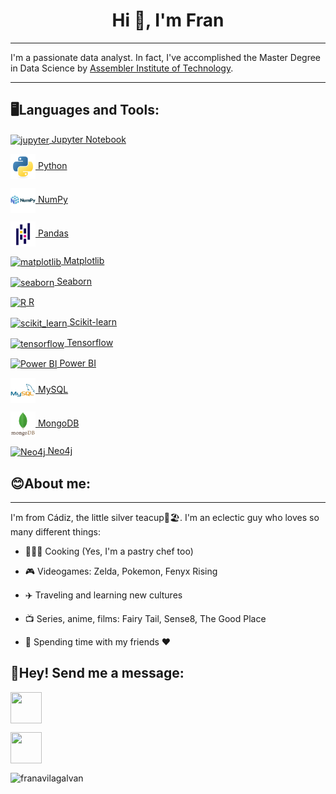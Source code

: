 <h1 align="center">Hi 👋, I'm Fran</h1>

***

I'm a passionate data analyst. In fact, I've accomplished the Master Degree in Data Science by [Assembler Institute of Technology](https://assemblerinstitute.com/).

***
<h2 align="left">🖥️Languages and Tools:</h2>

<p>
    <a href="https://jupyter.org" target="_blank" rel="noreferrer" style="display:inline-block;margin-right: 10px;">
        <img src="https://upload.wikimedia.org/wikipedia/commons/3/38/Jupyter_logo.svg" alt="jupyter" width="40" height="40" style="vertical-align:middle;"/>
        Jupyter Notebook
    </a> 
</p>
<p>
    <a href="https://www.python.org" target="_blank" rel="noreferrer" style="display:inline-block;margin-right: 10px;">
        <img src="https://raw.githubusercontent.com/devicons/devicon/master/icons/python/python-original.svg" alt="python" width="40" height="40" style="vertical-align:middle;"/>
        Python
    </a> 
</p>
<p>
    <a href="https://numpy.org/" target="_blank" rel="noreferrer" style="display:inline-block;margin-right: 10px;">
        <img src="https://raw.githubusercontent.com/devicons/devicon/master/icons/numpy/numpy-original-wordmark.svg" alt="numpy" width="40" height="40" style="vertical-align:middle;"/>
        NumPy
    </a> 
</p>
<p>
    <a href="https://pandas.pydata.org/" target="_blank" rel="noreferrer" style="display:inline-block;margin-right: 10px;">
        <img src="https://raw.githubusercontent.com/devicons/devicon/2ae2a900d2f041da66e950e4d48052658d850630/icons/pandas/pandas-original.svg" alt="pandas" width="40" height="40" style="vertical-align:middle;"/>
        Pandas
    </a> 
</p>

<p>
    <a href="https://matplotlib.org/" target="_blank" rel="noreferrer" style="display:inline-block;margin-right: 10px;">
        <img src="https://upload.wikimedia.org/wikipedia/commons/thumb/8/84/Matplotlib_icon.svg/360px-Matplotlib_icon.svg.png?20150311090915" alt="matplotlib" width="40" height="40" style="vertical-align:middle;"/>
        Matplotlib
    </a> 
</p>
<p>
    <a href="https://seaborn.pydata.org/" target="_blank" rel="noreferrer" style="display:inline-block;margin-right: 10px;">
        <img src="https://seaborn.pydata.org/_images/logo-mark-lightbg.svg" alt="seaborn" width="40" height="40" style="vertical-align:middle;"/>
        Seaborn
    </a>
</p>
<p>
        <a href="https://www.r-project.org/" target="_blank" rel="noreferrer" style="display:inline-block;margin-right: 10px;">
        <img src="https://www.r-project.org/logo/Rlogo.svg" alt="R" width="40" height="40" style="vertical-align:middle;"/>
        R
    </a> 
</p>

<p>
    <a href="https://scikit-learn.org/" target="_blank" rel="noreferrer" style="display:inline-block;margin-right: 10px;">
        <img src="https://upload.wikimedia.org/wikipedia/commons/0/05/Scikit_learn_logo_small.svg" alt="scikit_learn" width="40" height="40" style="vertical-align:middle;"/>
        Scikit-learn
    </a> 
</p>

<p>
    <a href="https://www.tensorflow.org" target="_blank" rel="noreferrer" style="display:inline-block;margin-right: 10px;">
        <img src="https://www.vectorlogo.zone/logos/tensorflow/tensorflow-icon.svg" alt="tensorflow" width="40" height="40" style="vertical-align:middle;"/>
        Tensorflow
    </a> 
</p>

<p>
    <a href="https://powerbi.microsoft.com/" target="_blank" rel="noreferrer" style="display:inline-block;margin-right: 10px;">
        <img src="https://raw.githubusercontent.com/microsoft/PowerBI-Icons/main/SVG/Desktop.svg" alt="Power BI" width="40" height="40" style="vertical-align:middle;"/>
        Power BI
    </a>
</p>

<p>
    <a href="https://www.mysql.com/" target="_blank" rel="noreferrer" style="display:inline-block;margin-right: 10px;">
        <img src="https://raw.githubusercontent.com/devicons/devicon/master/icons/mysql/mysql-original-wordmark.svg" alt="mysql" width="40" height="40" style="vertical-align:middle;"/>
        MySQL
    </a>
</p>

<p>
    <a href="https://www.mongodb.com/" target="_blank" rel="noreferrer" style="display:inline-block;margin-right: 10px;">
        <img src="https://raw.githubusercontent.com/devicons/devicon/master/icons/mongodb/mongodb-original-wordmark.svg" alt="mongodb" width="40" height="40" style="vertical-align:middle;"/>
        MongoDB
    </a>
</p>
<p>
    <a href="https://neo4j.com/" target="_blank" rel="noreferrer" style="display:inline-block;margin-right: 10px;">
        <img src="https://www.vectorlogo.zone/logos/neo4j/neo4j-icon.svg" alt="Neo4j" width="40" height="40" style="vertical-align:middle;"/>
        Neo4j
    </a>
</p>


    
<h2 align="left">😊About me:</h2>

***
I'm from Cádiz, the little silver teacup🌴🏖️. I'm an eclectic guy who loves so many different things:

- 👨🏻‍🍳 Cooking (Yes, I'm a pastry chef too)

- 🎮 Videogames: Zelda, Pokemon, Fenyx Rising

- ✈️ Traveling and learning new cultures

- 📺 Series, anime, films: Fairy Tail, Sense8, The Good Place

- 🌳 Spending time with my friends ❤️

    
<h2 align="left">🦖Hey! Send me a message:</h2>

<p style="text-align:left;">
    <a href="mailto:favilagalvan@gmai.com">
        <img src="https://upload.wikimedia.org/wikipedia/commons/7/7e/Gmail_icon_%282020%29.svg" style="vertical-align:middle; margin-right: 6px; display: inline-block; width: 50px; height: 50px;">
    </a>
</p>
<p style="text-align:left;">
    <a href="https://www.linkedin.com/in/franiscomanuelavilagalvan/">
        <img src="https://www.svgrepo.com/show/922/linkedin.svg" style="vertical-align:middle; margin-right: 6px; display: inline-block; width: 50px; height: 50px;">
    </a>
</p>




<p><img align="center" src="https://github-readme-stats.vercel.app/api/top-langs?username=franavilagalvan&show_icons=true&locale=en&layout=compact" alt="franavilagalvan" /></p>
